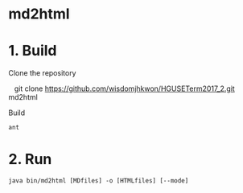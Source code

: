 # md2html

# 1. Build

Clone the repository

    git clone https://github.com/wisdomjhkwon/HGUSETerm2017_2.git md2html
    
Build

    ant
    
# 2. Run

    java bin/md2html [MDfiles] -o [HTMLfiles] [--mode]
    
